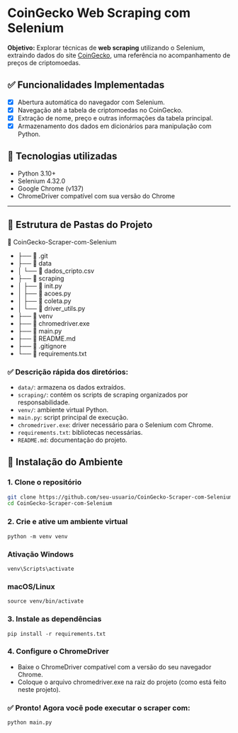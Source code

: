 # CoinGecko Web Scraping com Selenium

**Objetivo:** Explorar técnicas de **web scraping** utilizando o Selenium, extraindo dados do site [CoinGecko](https://www.coingecko.com/pt), uma referência no acompanhamento de preços de criptomoedas.

## ✅ Funcionalidades Implementadas

- [x] Abertura automática do navegador com Selenium.
- [x] Navegação até a tabela de criptomoedas no CoinGecko.
- [x] Extração de nome, preço e outras informações da tabela principal.
- [x] Armazenamento dos dados em dicionários para manipulação com Python.

## 📌 Tecnologias utilizadas

- Python 3.10+
- Selenium 4.32.0
- Google Chrome (v137)
- ChromeDriver compatível com sua versão do Chrome

---
## 📂 Estrutura de Pastas do Projeto
📁 CoinGecko-Scraper-com-Selenium
- ├── 📁 .git
- ├── 📁 data
- │ └── 📄 dados_cripto.csv
- ├── 📁 scraping
- │ ├── 📄 init.py
- │ ├── 📄 acoes.py
- │ ├── 📄 coleta.py
- │ └── 📄 driver_utils.py
- ├── 📁 venv
- ├── 📄 chromedriver.exe
- ├── 📄 main.py
- ├── 📄 README.md
- ├── 📄 .gitignore
- └── 📄 requirements.txt

### ✅ Descrição rápida dos diretórios:
- `data/`: armazena os dados extraídos.
- `scraping/`: contém os scripts de scraping organizados por responsabilidade.
- `venv/`: ambiente virtual Python.
- `main.py`: script principal de execução.
- `chromedriver.exe`: driver necessário para o Selenium com Chrome.
- `requirements.txt`: bibliotecas necessárias.
- `README.md`: documentação do projeto.

## 🧱 Instalação do Ambiente

### 1. Clone o repositório

```bash
git clone https://github.com/seu-usuario/CoinGecko-Scraper-com-Selenium.git
cd CoinGecko-Scraper-com-Selenium
```
### 2. Crie e ative um ambiente virtual
```
python -m venv venv
```
### Ativação Windows
```
venv\Scripts\activate
```
### macOS/Linux
```
source venv/bin/activate
```
### 3. Instale as dependências
```
pip install -r requirements.txt
```
### 4. Configure o ChromeDriver
- Baixe o ChromeDriver compatível com a versão do seu navegador Chrome.
- Coloque o arquivo chromedriver.exe na raiz do projeto (como está feito neste projeto).

### ✅ Pronto! Agora você pode executar o scraper com:
```
python main.py
```


